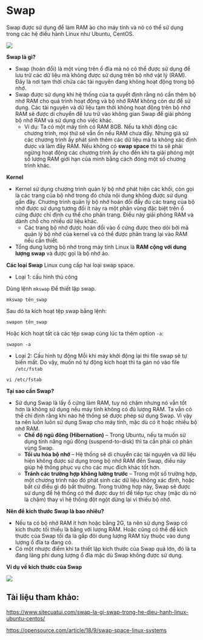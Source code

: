# Swap
Swap được sử dụng để làm RAM ảo cho máy tính và nó có thể sử dụng trong các hệ điều hành Linux như Ubuntu, CentOS.

![](https://www.maketecheasier.com/assets/uploads/2015/07/swappiness-feaured.png)

**Swap là gì?**
- Swap (hoán đổi) là một vùng trên ổ đĩa mà nó có thể được sử dụng để lưu trữ các dữ liệu mà không được sử dụng trên bộ nhớ vật lý (RAM). Đây là nơi tạm thời chứa các tài nguyên đang không hoạt động trong bộ nhớ.
- Swap được sử dụng khi hệ thống của ta quyết định rằng nó cần thêm bộ nhớ RAM cho quá trình hoạt động và bộ nhớ RAM không còn dư để sử dụng. Các tài nguyên và dữ liệu tạm thời không hoạt động trên bộ nhớ RAM sẽ được di chuyển để lưu trữ vào không gian Swap để giải phóng bộ nhớ RAM và sử dụng cho việc khác.
  - Ví dụ: Ta có một máy tính có RAM 8GB. Nếu ta khởi động các chương trình, mọi thứ sẽ vẫn ổn nếu RAM chưa đầy. Nhưng giả sử các chương trình ấy phát sinh thêm các dữ liệu mà ta không xác định được và làm đầy RAM. Nếu không có **swap space** thì ta sẽ phải ngừng hoạt động các chương trình ấy cho đến khi ta giải phóng một số lượng RAM giới hạn của mình bằng cách đóng một số chương trình khác.  

**Kernel**
- Kernel sử dụng chương trình quản lý bộ nhớ phát hiện các khối, còn gọi là các trang của bộ nhớ trong đó chứa nội dung không được sử dụng gần đây. Chương trình quản lý bộ nhớ hoán đổi đầy đủ các trang của bộ nhớ được sử dụng tương đối ít này ra một phân vùng đặc biệt trên ổ cứng được chỉ định cụ thể cho phân trang. Điều này giải phóng RAM và dành chỗ cho nhiều dữ liệu khác.
  - Các trang bộ nhớ được hoán đổi vào ổ cứng được theo dõi bởi mã quản lý bộ nhớ của kernel và có thể được phân trang lại vào RAM nếu cần thiết.
- Tổng dung lượng bộ nhớ trong máy tính Linux là **RAM cộng với dung lượng swap** và được gọi là bộ nhớ ảo.

**Các loại Swap**
Linux cung cấp hai loại swap space. 
- Loại 1: cấu hình thủ công
  
Dùng lệnh ``mkswap`` Để thiết lập swap.
```
mkswap tên_swap
```
Sau dó ta kích hoạt tệp swap bằng lệnh:
```
swapon tên_swap
```
Hoặc kích hoạt tất cả các tệp swap cùng lúc ta thêm option ``-a``:
```
swapon -a
```
  - Loại 2: Cấu hình tự động
Mỗi khi máy khởi động lại thì file swap sẽ tự biến mất. Do vậy, muốn nó tự động kích hoạt thì ta gán nó vào file ``/etc/fstab``
```
vi /etc/fstab
```

**Tại sao cần Swap?**
- Sử dụng Swap là lấy ổ cứng làm RAM, tuy nó chậm nhưng nó vẫn tốt hơn là không sử dụng nếu máy tính không có đủ lượng RAM. Ta vẫn có thể chỉ định rằng khi nào hệ thống sẽ được phép sử dụng Swap. Vì vậy ta nên luôn luôn sử dụng Swap cho máy tính, mặc dù có ít hoặc nhiều bộ nhớ RAM.
  - **Chế độ ngủ đông (Hibernation)** – Trong Ubuntu, nếu ta muốn sử dụng tính năng ngủ đông (suspend-to-disk) thì ta cần phải có phân vùng Swap.
  - **Tối ưu hóa bộ nhớ** – Hệ thống sẽ di chuyển các tài nguyên và dữ liệu hiện không được sử dụng trong bộ nhớ RAM đến Swap, điều này giúp hệ thống phục vụ cho các mục đích khác tốt hơn.
  - **Tránh các trường hợp không lường trước** – Trong một số trường hợp, một chương trình nào đó phát sinh các dữ liệu không xác định, hoặc bất cứ điều gì đó bất thường. Trong trường hợp này, Swap sẽ được sử dụng để hệ thống có thể được duy trì để tiếp tục chạy (mặc dù nó là chậm) thay vì hệ thống đột ngột dừng lại vì thiếu bộ nhớ.

**Nên để kích thước Swap là bao nhiêu?**
- Nếu ta có bộ nhớ RAM ít hơn hoặc bằng 2G, ta nên sử dụng Swap có kích thước tối thiểu là bằng với lượng RAM. Hoặc cũng có thể để kích thước của Swap tối đa là gấp đôi dung lượng RAM tùy thuộc vào dung lượng ổ đĩa ta đang có.
- Có một nhược điểm khi ta thiết lập kích thước của Swap quá lớn, đó là ta đang lãng phí dung lượng ổ đĩa mặc dù Swap không được sử dụng.

**Ví dụ về kích thước của Swap**

![](https://scontent.fhan3-1.fna.fbcdn.net/v/t1.15752-9/66373088_1127104484144229_5226155289975193600_n.png?_nc_cat=110&_nc_oc=AQnMp_tZUhIHStAh5i4CNbgaTfRlNLhhOi2UKUa3xpOLZXY4AyqZIzWD6JohELIrWng&_nc_ht=scontent.fhan3-1.fna&oh=07e685aef2c927bd5eb6e1bb1b518ac1&oe=5DBAFC78)

## Tài liệu tham khảo:

https://www.sitecuatui.com/swap-la-gi-swap-trong-he-dieu-hanh-linux-ubuntu-centos/

https://opensource.com/article/18/9/swap-space-linux-systems
